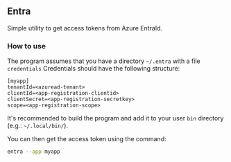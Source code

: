 ## Entra

Simple utility to get access tokens from Azure EntraId.  

### How to use

The program assumes that you have a directory `~/.entra` with a file `credentials` 
Credentials should have the following structure:  
```
[myapp]
tenantId=<azuread-tenant>
clientId=<app-registration-clientid>
clientSecret=<app-registration-secretkey>
scope=<app-registration-scope>
```

It's recommended to build the program and add it to your user `bin` directory (e.g.: `~/.local/bin/`).  

You can then get the access token using the command:  
```sh
entra --app myapp
```
